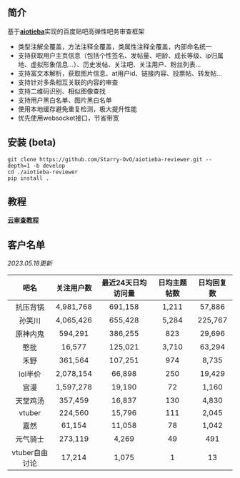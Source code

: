 ## 简介

基于[**aiotieba**](https://github.com/Starry-OvO/aiotieba)实现的百度贴吧高弹性吧务审查框架

+ 类型注解全覆盖，方法注释全覆盖，类属性注释全覆盖，内部命名统一
+ 支持获取用户主页信息（包括个性签名、发帖量、吧龄、成长等级、ip归属地、虚拟形象信息...）、历史发帖、关注吧、关注用户、粉丝列表...
+ 支持富文本解析，获取图片信息、at用户id、链接内容、投票帖、转发帖...
+ 支持针对多条相互关联的内容的审查
+ 支持二维码识别、相似图像查找
+ 支持用户黑白名单、图片黑白名单
+ 使用本地缓存避免重复检测，极大提升性能
+ 优先使用websocket接口，节省带宽

## 安装 (beta)

```shell
git clone https://github.com/Starry-OvO/aiotieba-reviewer.git --depth=1 -b develop
cd ./aiotieba-reviewer
pip install .
```

## 教程

[**云审查教程**](tutorial/reviewer.md)

## 客户名单

*2023.05.18更新*

|      吧名      | 关注用户数 | 最近24天日均访问量 | 日均主题帖数 | 日均回复数 |
| :------------: | :--------: | :----------------: | :----------: | :--------: |
|    抗压背锅    | 4,981,768  |      691,158       |    1,211     |   57,886   |
|     孙笑川     | 4,065,426  |      655,428       |    5,284     |  225,767   |
|    原神内鬼    |  594,291   |      386,255       |     823      |   29,696   |
|      憨批      |   16,577   |      125,021       |    3,710     |   63,294   |
|      禾野      |  361,564   |      107,251       |     974      |   8,735    |
|    lol半价     | 2,078,154  |       66,898       |     250      |   19,429   |
|      宫漫      | 1,597,278  |       19,190       |      72      |   1,160    |
|    天堂鸡汤    |  357,459   |       16,837       |     130      |   4,830    |
|     vtuber     |  224,560   |       15,796       |     111      |   2,045    |
|      嘉然      |   61,154   |       11,058       |      78      |   1,042    |
|    元气骑士    |  273,119   |       4,269        |      49      |    491     |
| vtuber自由讨论 |   17,214   |       1,075        |      1       |     13     |
